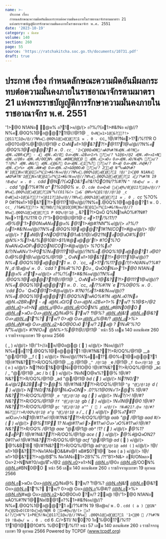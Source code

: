 ```yaml
---
name: >-
  ประกาศ เรื่อง
  กําหนดลักษณะความผิดอันมีผลกระทบต่อความมั่นคงภายในราชอาณาจักรตามมาตรา 21
  แห่งพระราชบัญญัติการรักษาความมั่นคงภายในราชอาณาจักร พ.ศ. 2551
date: '2023-10-19'
category: ง พิเศษ
volume: 140
section: 260
page: 55
source: 'https://ratchakitcha.soc.go.th/documents/10731.pdf'
draft: true
---
```


# ประกาศ เรื่อง กําหนดลักษณะความผิดอันมีผลกระทบต่อความมั่นคงภายในราชอาณาจักรตามมาตรา 21 แห่งพระราชบัญญัติการรักษาความมั่นคงภายในราชอาณาจักร พ.ศ. 2551

'1>@0 N1ANอ ํ@ห% ล?1>ค/@/(> อ?%/?(ล1>#&!Nอ ค/@//?N%ค.@0Q%1@อ@@?1!@//@!1@ `_ OหNพ1>1@&??!> @11?1@ค/@//?N%ค.@0Q%1@อ@@?1 พ . 0 . `cc_ !@/#?Nค>1?/%!1?R O อ@0?0อํ@%@!@//@!1@ _c OหNพ1>1@&??!>@11?1@ค/@//?N%ค .@0Q%1@อ@@?1 พ . 0 . `cc_ '1>@0QหON!พAO%#?Nอํ@N.อ0?Nอ อํ@N.อ2BRหP - ล อํ@N.อO/O Oล>อํ@N.อ2Bค>1>% ?ห/? %1@$>/@2 อํ@N.อ0>ห1>N อํ@N.อ/@0อ อํ@N.อR/OON% อํ@N.อ#BN0@O  อํ@N.อ>พOอ Oล>อํ@N.อO/Nล@% ?ห/? 'ั!!@%? อํ@N.อN&! อํ@N.อ@&? Oล>อํ@N.อ1'ิ%? ?ห/? 0>ล@ Oล>อํ@N.อ%@#/? อํ@N.อ>%> อํ@N.อN#พ@ Oล>อํ@N.อ2>&O@0Oอ0 ?ห/? 2ล@ N'็%พAO%#?N'1@Nห!B@1์อ?%1>#&!Nอค/@//?N%ค.@0Q%1@อ@@?1 !@/'1>@0 N1ANอ พAO%#?N'1@Nห!B@1์อ?%1>#&!Nอค/@//?N%ค.@0Q%1@อ@@?1 ล/?%#?N 19 !Bล@ค/ พ . 0 . `cdd @N/?(ลQO&?ค?&!?OO!N/?%#?N `^ !Bล@ค/ พ . 0 . `cdd "@/?%#?N a^ ?%0@0% พ . 0 . `cde Oล>QหO ออํ@%/0@11?1@ค/@//?N%ค.@0Q%1@อ@@?1N'็%(CO1?&(> อ& ํ @N%>%@1!@//@!1@ _c OหNพ1>1@&??!>@11?1@ค/@//?N%ค.@0Q%1@อ@@?1 พ . 0 . `cc_ %?O% P 0#?Nพ1>1@&??!>@11?1@ค/@//?N%ค.@0Q%1@อ@@?1 พ . 0 . `cc_ /?&#&??!> N?N0/?&@1OORNห!B@1์อ?%1>#&!Nอค/@//?N%ค.@0Q%1@อ@@?1 P 0Q%/@!1@ `_ &??!>QหO Q%N!พAO%#?N#?Nค>1?/%!1?R O /?'1>@0!@//@!1@ _c ค>1?/%!1?/?อํ@%@'1>@0NพANอํ@ห% @11>#ํ@#?NN'็%ค/@/(> อ?%/?(ล1>#&!Nอค/@//?N%ค.@0Q%1@อ@@?1#?N(CO1>#ํ@ค/@/(> !@/ค/@/(> ? ลN@/>NO@1?&@1อ&1/!@/คํ@2?Nอ0@ลO#%@1 ํ @N%>%1>&/%@10B!>$11/#@อ@@'!> #?O%?O NพANอQหOPอ@2ON(CO1>#ํ@ค/@/(> %?O%ล?&!?/NพANอ'1>P0%์!Nอ@11?1@ค/@//?N%ค.@0Q%1@อ@@?1 อ@0?0อํ@%@!@/ค/@/Q%/@!1@ `_ OหNพ1>1@&??!>@11?1@ค/@//?N%ค.@0Q%1@อ@@?1 พ . 0 . `cc_ ค>1?/%!1?@/?/!>N/ANอ/?%#?N _d !Bล@ค/ พ . 0 . `cdd ? !NอR'%?O Oอ _ QหO0Nล>'1>@0 N1ANอ ํ@ห% ล?1>ค/@/(> อ?%/?(ล1>#&!Nอค/@//?N%ค .@0Q%1@อ@@?1!@//@!1@ `_ OหNพ1>1@&??!>@11?1@ค/@//?N%ค.@0Q%1@อ@@?1 พ . 0 . `cc_ ล/?%#?N `e ?%0@0% พ . 0 . `cdd Oอ ` QหO@11>#ํ@ค/@/(> #?N/?(ล1>#&!Nอค/@//?N%ค.@0Q%1@อ@@?1.@0Q%N!พAO%#?N อํ@N.อ0?Nอ อํ@N.อ2BRหP - ล อํ@N.อO/O Oล>อํ@N.อ2Bค>1>% ?ห/? %1@$>/@2 อํ@N.อ0>ห1>N อํ@N.อ/@0อ อํ@N.อR/OON% อํ@N.อ#BN0@O  อํ@N.อ>พOอ Oล>อํ@N.อO/Nล@% ?ห/? 'ั!!@%? อํ@N.อN&! อํ@N.อ@&? Oล>อํ@N.อ1'ิ%? ?ห/? 0>ล@ Oล>อํ@N.อ%@#/? อํ@N.อ>%> อํ@N.อN#พ@ Oล>อํ@N.อ2>&O@0Oอ0 ?ห/? 2ล@ ? !NอR'%?O N'็%ค/@/(> #?N!Oอ ํ @N%>%@1!@//@!1@ `_ หน้า 55 เลม 140 ตอนพิเศษ 260 ง ราชกิจจานุเบกษา 19 ตุลาคม 2566

( _ ) ค/@/(> !@/'1>//ลห/@0อ@@ (  ) ค/@/(> !Nอค/@//?N%คอ1?.@0Q%1@อ@@?1 !@/#?N&??!>R/OQ%/@!1@ __a "@/@!1@ __f (  ) ค/@/(> !Nอค/@//?N%คอ1?.@0%อ1@อ@@?1 !@/#?N&??!>R/OQ%/@!1@ __g /@!1@ _`^ /@!1@ _`e /@!1@ _`f Oล>/@!1@ _`g ( ค ) ค/@/(> N?N0/?&@1Nอ@11O@0 !@/#?N&??!>R/OQ%/@!1@ _ac / _ "@/@!1@ _ac / b (  ) ค/@/(> !NอNO@พ%?@% !@/#?N&??!>R/OQ%/@!1@ _ad "@/@!1@ _bd (  ) ค/@/(> N?N0/?&ค/@/2&2Bอ'1>@% !@/#?N&??!>R/OQ%/@!1@ `^g "@/@!1@ `_d (  ) ค/@/(> N?N0/?&@1NอQหON> .0?%!1@0!Nอ'1>@% !@/#?N&??!>R/OQ%/@!1@ `_e "@/@!1@ `ag (  ) ค/@/(> !Nอ?/>! !@/#?N&??!>R/OQ%/@!1@ `ff "@/@!1@ `gb (  ) ค/@/(> !Nอ1N@@0 !@/#?N&??!>R/OQ%/@!1@ `gc "@/@!1@ a^^ (  ) ค/@/(> !NอN21?.@พ !@/#?N&??!>R/OQ%/@!1@ a^g "@/@!1@ a`_ / _ (  ) ค/@/(> @%ล?#1?พ0์Oล>/>N1@/#1?พ0์ !@/#?N&??!>R/OQ%/@!1@ aab "@ /@!1@ aad #/> (  ) ค/@/(> @%11P 1? Nอ@#1?พ0์ >#1?พ0์ Oล>'ลO%#1?พ0์ !@/#?N&??!>R/OQ% /@!1@ aae "@/@!1@ ab^ !1? (  ) ค/@/(> @%1?&อP1 !@/#?N&??!>R/OQ%/@!1@ ace (  ) ค/@/(> @%#ํ@QหON2?0#1?พ0์ !@/#?N&??!>R/OQ%/@!1@ acf "@/@!1@ ad_ (  ) ค/@/(> @%&B1B !@/#?N&??!>R/OQ%/@!1@ ad` "@/@!1@ add ( ` ) ค/@/(> !@/พ1>1@&??!>Nค1ANอO&&#ห@1 พB#$0?1@ `bee ( a ) ค/@/(> !@/พ1>1@&??!>อ@/B$'ื% Nค1ANอ1>2B%'ื% /?!"B1>N&> อR/ONพล> Oล>2>NN#?0/อ@/B$'ื% พ . 0 . `bg^ ( b ) ค/@/(> !@/พ1>1@&??!>1@1#@& พ . 0 . `c`` ( c ) ค/@/(> !@/พ1>1@&??!>#@หล/ พ . 0 . `cac Oอ a N/ANอ(CO!Oอห@/N@R O 1>#ํ@ค/@/(> !@/ค/@/(> !@/Oอ ` ล?&QNO@/อ&!?/!Nอพ%?@% NO@ห%O@#?Nห1AอN'็%1?#?Nพ%?@%2อ&2/%R O ํ @N%>%@12อ&2/%OลO/'1@/N@(CO!Oอห@R O 1>#ํ@R' Nพ1@>หล(> ห1Aอ1CON#N@R/N"@@1์ QหOQO/@!1@ `_ ?&(CO!Oอห@%?O%R O Nพ@>N/ANอ'1@/N@ ( _ ) @11>#ํ@ค/@/(> %?O%1>#&!Nอค/@//?N%ค.@0Q%1@อ@@?1 ( ` ) @11>#ํ@ค/@/(> %?O%N> .@0Q%N!พAO%#?Nอํ@N.อ0?Nอ อํ@N.อ2BRหP - ล อํ@N.อO/O Oล>อํ@N.อ2Bค>1>% ?ห/? %1@$>/@2 อํ@N.อ0>ห1>N อํ@N.อ/@0อ อํ@N.อR/OON% อํ@N.อ#BN0@O  หน้า 56 เลม 140 ตอนพิเศษ 260 ง ราชกิจจานุเบกษา 19 ตุลาคม 2566

อํ@N.อ>พOอ Oล>อํ@N.อO/Nล@% ?ห/? 'ั!!@%? อํ@N.อN&! อํ@N.อ@&? Oล>อํ@N.อ1'ิ%? ?ห/? 0>ล@ Oล>อํ@N.อ%@#/? อํ@N.อ>%> อํ@N.อN#พ@ Oล>อํ@N.อ2>&O@0Oอ0 ?ห/? 2ล@ !@/'1>@0 N1ANอ พAO%#?N'1@Nห!B@1์อ?%1>#&!Nอค/@//?N%ค.@0Q%1@อ@@?1 ล/?%#?N 19 !Bล@ค/ พ . 0 . `cdd ( a ) @1N'ิ Pอ@2QหO(CO!Oอห@/N@R O 1>#ํ@ค/@/(> ล?&!?/>N'็%'1>P0%์!Nอ@11?1@ค/@//?N%ค .@0Q%1@อ@@?1 '1>@0  /?%#?N 19 !Bล@ค/ พ . 0 . `cd 6 .C/>$11/ N/0?0 1อ%@01?/%!1? 1?1@1@@1O#% %@01?/%!1? หน้า 57 เลม 140 ตอนพิเศษ 260 ง ราชกิจจานุเบกษา 19 ตุลาคม 2566 Powered by TCPDF (www.tcpdf.org)
